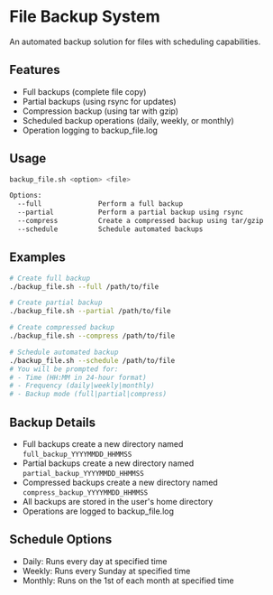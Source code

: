 # File Backup System

An automated backup solution for files with scheduling capabilities.

## Features

- Full backups (complete file copy)
- Partial backups (using rsync for updates)
- Compression backup (using tar with gzip)
- Scheduled backup operations (daily, weekly, or monthly)
- Operation logging to backup_file.log

## Usage

```bash
backup_file.sh <option> <file>

Options:
  --full              Perform a full backup
  --partial           Perform a partial backup using rsync
  --compress          Create a compressed backup using tar/gzip
  --schedule          Schedule automated backups
```

## Examples

```bash
# Create full backup
./backup_file.sh --full /path/to/file

# Create partial backup
./backup_file.sh --partial /path/to/file

# Create compressed backup
./backup_file.sh --compress /path/to/file

# Schedule automated backup
./backup_file.sh --schedule /path/to/file
# You will be prompted for:
# - Time (HH:MM in 24-hour format)
# - Frequency (daily|weekly|monthly)
# - Backup mode (full|partial|compress)
```

## Backup Details

- Full backups create a new directory named `full_backup_YYYYMMDD_HHMMSS`
- Partial backups create a new directory named `partial_backup_YYYYMMDD_HHMMSS`
- Compressed backups create a new directory named `compress_backup_YYYYMMDD_HHMMSS`
- All backups are stored in the user's home directory
- Operations are logged to backup_file.log

## Schedule Options

- Daily: Runs every day at specified time
- Weekly: Runs every Sunday at specified time
- Monthly: Runs on the 1st of each month at specified time